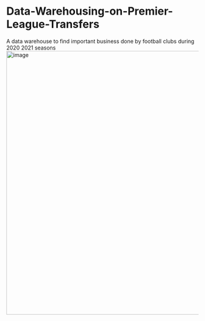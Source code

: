 # Data-Warehousing-on-Premier-League-Transfers
A data warehouse to find important business done by football clubs during 2020 2021 seasons
<img width="690" alt="image" src="https://user-images.githubusercontent.com/97690527/219975300-340f4056-bdd5-469e-958a-011fbc01e95b.png">
